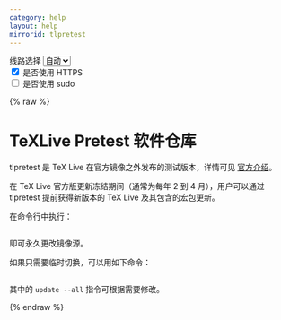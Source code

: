 ```yaml
---
category: help
layout: help
mirrorid: tlpretest
---
```


<!-- 本 markdown 从 tuna/mirrorz-help-ng 自动生成，如需修改请参阅该仓库 -->

<style>.z-help tmpl { display: none }</style>

<div class="z-wrap">
    <form class="z-form z-global" onchange="form_update(null)" onsubmit="return false">
        <div>
            <label for="e0a5cecb">线路选择</label>
            <select id="e0a5cecb" name="host">
                <option selected="selected" value="{{ site.url }}">自动</option>
                <option value="{{ site.urlv4 }}">IPv4</option>
                <option value="{{ site.urlv6 }}">IPv6</option>
            </select>
        </div>
        <div>
            <input id="144d763c" name="_scheme" type="checkbox" checked>
            <label for="144d763c">是否使用 HTTPS</label>
        </div>
        <div>
            <input id="4659e7da" name="_sudo" type="checkbox">
            <label for="4659e7da">是否使用 sudo</label>
        </div>
    </form>
</div>
{% raw %}
<div class="z-help"><h1>TeXLive Pretest 软件仓库</h1>
<p>tlpretest 是 TeX Live 在官方镜像之外发布的测试版本，详情可见 <a href="https://www.tug.org/texlive/pretest.html">官方介绍</a>。</p>
<p>在 TeX Live 官方版更新冻结期间（通常为每年 2 到 4 月），用户可以通过 tlpretest 提前获得新版本的 TeX Live 及其包含的宏包更新。</p>
<p>在命令行中执行：</p>
<div class="z-wrap"><form class="z-form" onchange="form_update(event)" onsubmit="return false"></form><pre class="z-code"></pre></div><tmpl z-lang="bash">
tlmgr option repository {{endpoint}}
</tmpl>
<p>即可永久更改镜像源。</p>
<p>如果只需要临时切换，可以用如下命令：</p>
<div class="z-wrap"><form class="z-form" onchange="form_update(event)" onsubmit="return false"></form><pre class="z-code"></pre></div><tmpl z-lang="bash">
tlmgr update --all --repository {{endpoint}}
</tmpl>
<p>其中的 <code>update --all</code> 指令可根据需要修改。</p><script id="z-config" type="application/x-mirrorz-help">eyJfIjogIlRlWExpdmUgUHJldGVzdCBcdThmNmZcdTRlZjZcdTRlZDNcdTVlOTMiLCAiYmxvY2siOiBbInRscHJldGVzdCJdLCAiaW5wdXQiOiB7fSwgIm5hbWUiOiAidGxwcmV0ZXN0In0=</script>
</div>

{% endraw %}

<script src="/static/js/mustache.js?{{ site.data['hash'] }}"></script>
<script src="/static/js/zdocs.js?{{ site.data['hash'] }}"></script>
